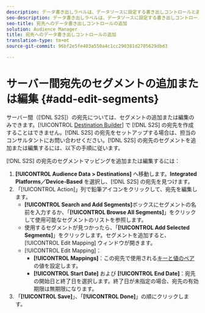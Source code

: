 ```yaml
---
description: データ書き出しラベルは、データソースに設定する書き出しコントロールと連携して動作します。データ書き出しラベルによって、セグメントへの制限された特性の追加や、宛先へのセグメントデータの送信が防止されます。Cookie や URL の新規または既存の宛先に複数の書き出しラベルを設定できます。
seo-description: データ書き出しラベルは、データソースに設定する書き出しコントロールと連携して動作します。データ書き出しラベルによって、セグメントへの制限された特性の追加や、宛先へのセグメントデータの送信が防止されます。Cookie や URL の新規または既存の宛先に複数の書き出しラベルを設定できます。
seo-title: 宛先へのデータ書き出しコントロールの追加
solution: Audience Manager
title: 宛先へのデータ書き出しコントロールの追加
translation-type: tm+mt
source-git-commit: 96bf2e5fe403a550a4c1cc290381d2705629dbd3

---
```



# サーバー間宛先のセグメントの追加または編集 {#add-edit-segments}

サーバー間（[!DNL S2S]）の宛先については、セグメントの追加または編集のみできます。[!UICONTROL [Destination Builder](/help/using/features/destinations/destination-builder.md)] で [!DNL S2S] の宛先を作成することはできません。[!DNL S2S] の宛先をセットアップする場合は、担当のコンサルタントにお問い合わせください。[!DNL S2S] の宛先のセグメントを追加または編集するには、以下の手順に従います。

<!-- destination-s2s-edit.xml -->

[!DNL S2S] の宛先のセグメントマッピングを追加または編集するには：

1. **[!UICONTROL Audience Data > Destinations]** へ移動します。**Integrated Platforms／Device-Based** を選択し、[!DNL S2S] の宛先を見つけます。
2. 「[!UICONTROL Action]」列で鉛筆アイコンをクリックして、宛先を編集します。
   * **[!UICONTROL Search and Add Segments]**&#x200B;ボックスにセグメントの名前を入力するか、「**[!UICONTROL Browse All Segments]**」をクリックして使用可能なセグメントのリストを参照します。
   * 使用するセグメントが見つかったら、「**[!UICONTROL Add Selected Segments]**」をクリックします。セグメントを追加すると、[!UICONTROL Edit Mapping] ウィンドウが開きます。
   *  [!UICONTROL Edit Mapping]：
      * **[!UICONTROL Mappings]**：この宛先で使用される[キーと値のペア](../../features/destinations/key-value-pairs.md)の値を設定します。
      * **[!UICONTROL Start Date]** および **[!UICONTROL End Date]**：宛先の開始日と終了日を選択します。終了日が未指定の場合、宛先の有効期限は無期限になります。
3. 「**[!UICONTROL Save]**」、「**[!UICONTROL Done]**」の順にクリックします。